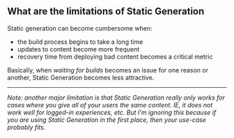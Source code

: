 ## What are the limitations of Static Generation

Static generation can become cumbersome when:

- the build process begins to take a long time
- updates to content become more frequent
- recovery time from deploying bad content becomes a critical metric

Basically, when _waiting for builds_ becomes an issue for one reason or another, Static Generation becomes less attractive.

--- 

_Note: another major limitation is that Static Generation really only works for cases where you give all of your users the same content. IE, it does not work well for logged-in experiences, etc. But I'm ignoring this because if you are using Static Generation in the first place, then your use-case probably fits._
